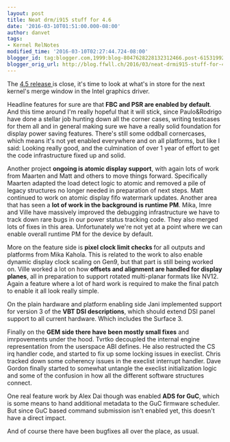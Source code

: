 ```yaml
---
layout: post
title: Neat drm/i915 stuff for 4.6
date: '2016-03-10T01:51:00.000-08:00'
author: danvet
tags:
- Kernel RelNotes
modified_time: '2016-03-10T02:27:44.724-08:00'
blogger_id: tag:blogger.com,1999:blog-8047628228132312466.post-6153199226047072843
blogger_orig_url: http://blog.ffwll.ch/2016/03/neat-drmi915-stuff-for-46.html
---
```


The [4.5 release ](http://blog.ffwll.ch/2016/01/neat-drmi915-stuff-for-45.html)is close, it's time to look at what's in store for the next kernel's merge window in the Intel graphics driver.

<!--more-->

Headline features for sure are that <b>FBC and PSR are enabled by default</b>. And this time around I'm really hopeful that it will stick, since Paulo&amp;Rodrigo have done a stellar job hunting down all the corner cases, writing testcases for them all and in general making sure we have a really solid foundation for display power saving features. There's still some oddball cornercases, which means it's not yet enabled everywhere and on all platforms, but like I said: Looking really good, and the culmination of over 1 year of effort to get the code infrastructure fixed up and solid.



Another project <b>ongoing is atomic display support</b>, with again lots of work from Maarten and Matt and others to move things forward. Specifically Maarten adapted the load detect logic to atomic and removed a pile of legacy structures no longer needed in preparation of next steps. Matt continued to work on atomic display fifo watermark updates. Another area that has seen a <b>lot of work in the background is runtime PM</b>. Mika, Imre and Ville have massively improved the debugging infrastructure we have to track down rare bugs in our power status tracking code. They also merged lots of fixes in this area. Unfortunately we're not yet at a point where we can enable overall runtime PM for the device by default.



More on the feature side is <b>pixel clock limit checks </b>for all outputs and platforms from Mika Kahola. This is related to the work to also enable dynamic display clock scaling on Gen9, but that part is still being worked on. Ville worked a lot on how <b>offsets and alignment are handled for display planes</b>, all in preparation to support rotated multi-planar formats like NV12. Again a feature where a lot of hard work is required to make the final patch to enable it all look really simple.



On the plain hardware and platform enabling side Jani implemented support for version 3 of the <b>VBT DSI descriptions</b>, which should extend DSI panel support to all current hardware. Which includes the Surface 3.



Finally on the <b>GEM side there have been mostly small fixes</b> and imrpovements under the hood. Tvrtko decoupled the internal engine representation from the userspace ABI defines. He also restructed the CS irq handler code, and started to fix up some locking issues in execlist. Chris tracked down some coherency issues in the execlist interrupt handler. Dave Gordon finally started to somewhat untangle the execlist initialization logic and some of the confusion in how all the different software structures connect.



One real feature work by Alex Dai though was enabled <b>ADS for GuC</b>, which is some means to hand additional metadata to the GuC firmware scheduler. But since GuC based command submission isn't enabled yet, this doesn't have a direct impact.



And of course there have been bugfixes all over the place, as usual.